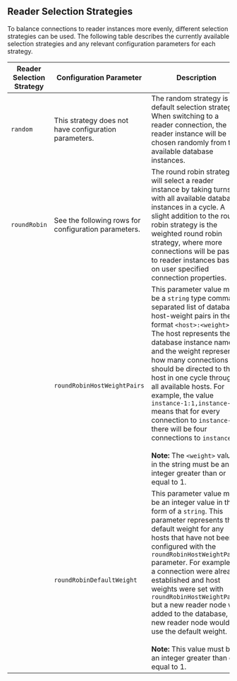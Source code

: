 ## Reader Selection Strategies
To balance connections to reader instances more evenly, different selection strategies can be used. The following table describes the currently available selection strategies and any relevant configuration parameters for each strategy.

| Reader Selection Strategy | Configuration Parameter                               | Description                                                                                                                                                                                                                                                                                                                                                                                                                                                                                                                                                       | Default Value |
|---------------------------|-------------------------------------------------------|-------------------------------------------------------------------------------------------------------------------------------------------------------------------------------------------------------------------------------------------------------------------------------------------------------------------------------------------------------------------------------------------------------------------------------------------------------------------------------------------------------------------------------------------------------------------|---------------|
| `random`                  | This strategy does not have configuration parameters. | The random strategy is the default selection strategy. When switching to a reader connection, the reader instance will be chosen randomly from the available database instances.                                                                                                                                                                                                                                                                                                                                                                                  | N/A           |
| `roundRobin`              | See the following rows for configuration parameters.  | The round robin strategy will select a reader instance by taking turns with all available database instances in a cycle. A slight addition to the round robin strategy is the weighted round robin strategy, where more connections will be passed to reader instances based on user specified connection properties.                                                                                                                                                                                                                                             | N/A           |
|                           | `roundRobinHostWeightPairs`                           | This parameter value must be a `string` type comma separated list of database host-weight pairs in the format `<host>:<weight>`. The host represents the database instance name, and the weight represents how many connections should be directed to the host in one cycle through all available hosts. For example, the value `instance-1:1,instance-2:4` means that for every connection to `instance-1`, there will be four connections to `instance-2`. <br><br> **Note:** The `<weight>` value in the string must be an integer greater than or equal to 1. | `nil`        |
|                           | `roundRobinDefaultWeight`                             | This parameter value must be an integer value in the form of a `string`. This parameter represents the default weight for any hosts that have not been configured with the `roundRobinHostWeightPairs` parameter. For example, if a connection were already established and host weights were set with `roundRobinHostWeightPairs` but a new reader node was added to the database, the new reader node would use the default weight. <br><br> **Note:** This value must be an integer greater than or equal to 1.                                                | `1`           |
